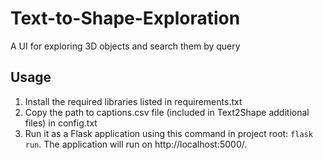 # Text-to-Shape-Exploration
A UI for exploring 3D objects and search them by query

## Usage
1. Install the required libraries listed in requirements.txt
2. Copy the path to captions.csv file (included in Text2Shape additional files) in config.txt
3. Run it as a Flask application using this command in project root: `flask run`. The application will run on http://localhost:5000/.
   
    
    
